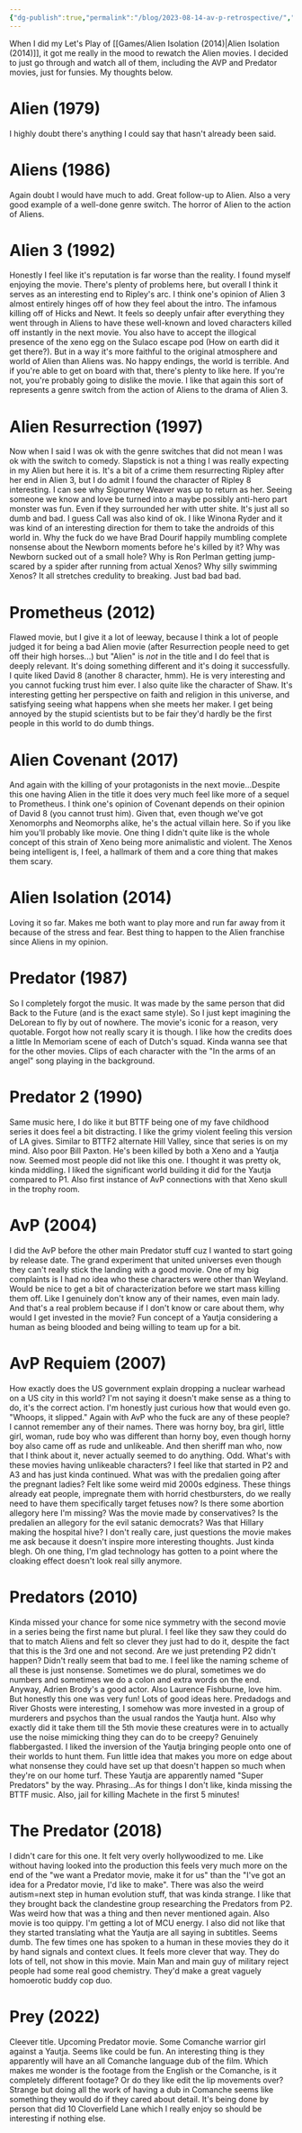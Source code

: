 ```yaml
---
{"dg-publish":true,"permalink":"/blog/2023-08-14-av-p-retrospective/","created":"2023-08-14","updated":"2024-08-14"}
---
```



When I did my Let's Play of [[Games/Alien Isolation (2014)\|Alien Isolation (2014)]], it got me really in the mood to rewatch the Alien movies. I decided to just go through and watch all of them, including the AVP and Predator movies, just for funsies. My thoughts below.

# Alien (1979)

I highly doubt there's anything I could say that hasn't already been said.

# Aliens (1986)

Again doubt I would have much to add. Great follow-up to Alien. Also a very good example of a well-done genre switch. The horror of Alien to the action of Aliens.

# Alien 3 (1992)

Honestly I feel like it's reputation is far worse than the reality. I found myself enjoying the movie. There's plenty of problems here, but overall I think it serves as an interesting end to Ripley's arc. I think one's opinion of Alien 3 almost entirely hinges off of how they feel about the intro. The infamous killing off of Hicks and Newt. It feels so deeply unfair after everything they went through in Aliens to have these well-known and loved characters killed off instantly in the next movie. You also have to accept the illogical presence of the xeno egg on the Sulaco escape pod (How on earth did it get there?). But in a way it's more faithful to the original atmosphere and world of Alien than Aliens was. No happy endings, the world is terrible. And if you're able to get on board with that, there's plenty to like here. If you're not, you're probably going to dislike the movie. I like that again this sort of represents a genre switch from the action of Aliens to the drama of Alien 3.

# Alien Resurrection (1997)

Now when I said I was ok with the genre switches that did not mean I was ok with the switch to comedy. Slapstick is not a thing I was really expecting in my Alien but here it is. It's a bit of a crime them resurrecting Ripley after her end in Alien 3, but I do admit I found the character of Ripley 8 interesting. I can see why Sigourney Weaver was up to return as her. Seeing someone we know and love be turned into a maybe possibly anti-hero part monster was fun. Even if they surrounded her with utter shite. It's just all so dumb and bad. I guess Call was also kind of ok. I like Winona Ryder and it was kind of an interesting direction for them to take the androids of this world in. Why the fuck do we have Brad Dourif happily mumbling complete nonsense about the Newborn moments before he's killed by it? Why was Newborn sucked out of a small hole? Why is Ron Perlman getting jump-scared by a spider after running from actual Xenos? Why silly swimming Xenos? It all stretches credulity to breaking. Just bad bad bad.

# Prometheus (2012)

Flawed movie, but I give it a lot of leeway, because I think a lot of people judged it for being a bad Alien movie (after Resurrection people need to get off their high horses...) but "Alien" is *not* in the title and I do feel that is deeply relevant. It's doing something different and it's doing it successfully. I quite liked David 8 (another 8 character, hmm). He is very interesting and you cannot fucking trust him ever. I also quite like the character of Shaw. It's interesting getting her perspective on faith and religion in this universe, and satisfying seeing what happens when she meets her maker. I get being annoyed by the stupid scientists but to be fair they'd hardly be the first people in this world to do dumb things.

# Alien Covenant (2017)

And again with the killing of your protagonists in the next movie...Despite this one having Alien in the title it does very much feel like more of a sequel to Prometheus. I think one's opinion of Covenant depends on their opinion of David 8 (you cannot trust him). Given that, even though we've got Xenomorphs and Neomorphs alike, he's the actual villain here. So if you like him you'll probably like movie. One thing I didn't quite like is the whole concept of this strain of Xeno being more animalistic and violent. The Xenos being intelligent is, I feel, a hallmark of them and a core thing that makes them scary.

# Alien Isolation (2014)

Loving it so far. Makes me both want to play more and run far away from it because of the stress and fear. Best thing to happen to the Alien franchise since Aliens in my opinion.

# Predator (1987)

So I completely forgot the music. It was made by the same person that did Back to the Future (and is the exact same style). So I just kept imagining the DeLorean to fly by out of nowhere. The movie's iconic for a reason, very quotable. Forgot how not really scary it is though. I like how the credits does a little In Memoriam scene of each of Dutch's squad. Kinda wanna see that for the other movies. Clips of each character with the "In the arms of an angel" song playing in the background.

# Predator 2 (1990)

Same music here, I do like it but BTTF being one of my fave childhood series it does feel a bit distracting. I like the grimy violent feeling this version of LA gives. Similar to BTTF2 alternate Hill Valley, since that series is on my mind. Also poor Bill Paxton. He's been killed by both a Xeno and a Yautja now. Seemed most people did not like this one. I thought it was pretty ok, kinda middling. I liked the significant world building it did for the Yautja compared to P1. Also first instance of AvP connections with that Xeno skull in the trophy room.

# AvP (2004)

I did the AvP before the other main Predator stuff cuz I wanted to start going by release date. The grand experiment that united universes even though they can't really stick the landing with a good movie. One of my big complaints is I had no idea who these characters were other than Weyland. Would be nice to get a bit of characterization before we start mass killing them off. Like I genuinely don't know any of their names, even main lady. And that's a real problem because if I don't know or care about them, why would I get invested in the movie? Fun concept of a Yautja considering a human as being blooded and being willing to team up for a bit.

# AvP Requiem (2007)

How exactly does the US government explain dropping a nuclear warhead on a US city in this world? I'm not saying it doesn't make sense as a thing to do, it's the correct action. I'm honestly just curious how that would even go. "Whoops, it slipped." Again with AvP who the fuck are any of these people? I cannot remember any of their names. There was horny boy, bra girl, little girl, woman, rude boy who was different than horny boy, even though horny boy also came off as rude and unlikeable. And then sheriff man who, now that I think about it, never actually seemed to do anything. Odd. What's with these movies having unlikeable characters? I feel like that started in P2 and A3 and has just kinda continued. What was with the predalien going after the pregnant ladies? Felt like some weird mid 2000s edginess. These things already eat people, impregnate them with horrid chestbursters, do we really need to have them specifically target fetuses now? Is there some abortion allegory here I'm missing? Was the movie made by conservatives? Is the predalien an allegory for the evil satanic democrats? Was that Hillary making the hospital hive? I don't really care, just questions the movie makes me ask because it doesn't inspire more interesting thoughts. Just kinda blegh. Oh one thing, I'm glad technology has gotten to a point where the cloaking effect doesn't look real silly anymore.

# Predators (2010)

Kinda missed your chance for some nice symmetry with the second movie in a series being the first name but plural. I feel like they saw they could do that to match Aliens and felt so clever they just had to do it, despite the fact that this is the 3rd one and not second. Are we just pretending P2 didn't happen? Didn't really seem that bad to me. I feel like the naming scheme of all these is just nonsense. Sometimes we do plural, sometimes we do numbers and sometimes we do a colon and extra words on the end. Anyway, Adrien Brody's a good actor. Also Laurence Fishburne, love him. But honestly this one was very fun! Lots of good ideas here. Predadogs and River Ghosts were interesting, I somehow was more invested in a group of murderers and psychos than the usual randos the Yautja hunt. Also why exactly did it take them till the 5th movie these creatures were in to actually use the noise mimicking thing they can do to be creepy? Genuinely flabbergasted. I liked the inversion of the Yautja bringing people onto one of their worlds to hunt them. Fun little idea that makes you more on edge about what nonsense they could have set up that doesn't happen so much when they're on our home turf. These Yautja are apparently named "Super Predators" by the way. Phrasing...As for things I don't like, kinda missing the BTTF music. Also, jail for killing Machete in the first 5 minutes!

# The Predator (2018)

I didn't care for this one. It felt very overly hollywoodized to me. Like without having looked into the production this feels very much more on the end of the "we want a Predator movie, make it for us" than the "I've got an idea for a Predator movie, I'd like to make". There was also the weird autism=next step in human evolution stuff, that was kinda strange. I like that they brought back the clandestine group researching the Predators from P2. Was weird how that was a thing and then never mentioned again. Also movie is too quippy. I'm getting a lot of MCU energy. I also did not like that they started translating what the Yautja are all saying in subtitles. Seems dumb. The few times one has spoken to a human in these movies they do it by hand signals and context clues. It feels more clever that way. They do lots of tell, not show in this movie. Main Man and main guy of military reject people had some real good chemistry. They'd make a great vaguely homoerotic buddy cop duo.

# Prey (2022)

Cleever title. Upcoming Predator movie. Some Comanche warrior girl against a Yautja. Seems like could be fun. An interesting thing is they apparently will have an all Comanche language dub of the film. Which makes me wonder is the footage from the English or the Comanche, is it completely different footage? Or do they like edit the lip movements over? Strange but doing all the work of having a dub in Comanche seems like something they would do if they cared about detail. It's being done by person that did 10 Cloverfield Lane which I really enjoy so should be interesting if nothing else.
